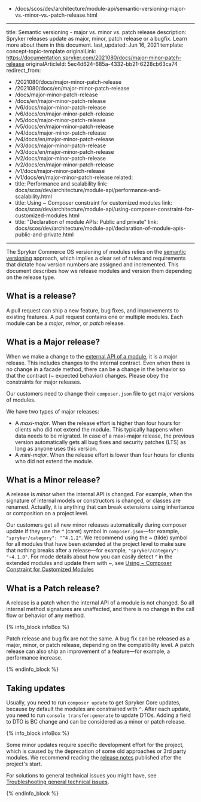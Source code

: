   - /docs/scos/dev/architecture/module-api/semantic-versioning-major-vs.-minor-vs.-patch-release.html
---
title: Semantic versioning - major vs. minor vs. patch release
description: Spryker releases update as major, minor, patch release or a bugfix. Learn more about them in this document.
last_updated: Jun 16, 2021
template: concept-topic-template
originalLink: https://documentation.spryker.com/2021080/docs/major-minor-patch-release
originalArticleId: 5ec4d624-685a-4332-bb21-6228cb63ca74
redirect_from:
  - /2021080/docs/major-minor-patch-release
  - /2021080/docs/en/major-minor-patch-release
  - /docs/major-minor-patch-release
  - /docs/en/major-minor-patch-release
  - /v6/docs/major-minor-patch-release
  - /v6/docs/en/major-minor-patch-release
  - /v5/docs/major-minor-patch-release
  - /v5/docs/en/major-minor-patch-release
  - /v4/docs/major-minor-patch-release
  - /v4/docs/en/major-minor-patch-release
  - /v3/docs/major-minor-patch-release
  - /v3/docs/en/major-minor-patch-release
  - /v2/docs/major-minor-patch-release
  - /v2/docs/en/major-minor-patch-release
  - /v1/docs/major-minor-patch-release
  - /v1/docs/en/major-minor-patch-release
related:
  - title: Performance and scalability
    link: docs/scos/dev/architecture/module-api/performance-and-scalability.html
  - title: Using ~ Composer constraint for customized modules
    link: docs/scos/dev/architecture/module-api/using-composer-constraint-for-customized-modules.html
  - title: "Declaration of module APIs: Public and private"
    link: docs/scos/dev/architecture/module-api/declaration-of-module-apis-public-and-private.html
---

The Spryker Commerce OS versioning of modules relies on the [semantic versioning](https://semver.org/) approach, which implies a clear set of rules and requirements that dictate how version numbers are assigned and incremented. This document describes how we release modules and version them depending on the release type.

## What is a release?

A pull request can ship a new feature, bug fixes, and improvements to existing features. A pull request contains one or multiple modules. Each module can be a *major*, *minor*, or *patch* release.

## What is a Major release?

When we make a change to the [external API of a module](/docs/scos/dev/architecture/module-api/definition-of-module-api.html), it is a major release. This includes changes to the internal contract. Even when there is no change in a facade method, there can be a change in the behavior so that the contract (~ expected behavior) changes. Please obey the constraints for major releases.

Our customers need to change their `composer.json` file to get major versions of modules.

We have two types of major releases:
* A _maxi-major_. When the release effort is higher than four hours for clients who did not extend the module. This typically happens when data needs to be migrated. In case of a maxi-major release, the previous version automatically gets all bug fixes and security patches (LTS) as long as anyone uses this version.
* A _mini-major_. When the release effort is lower than four hours for clients who did not extend the module.

## What is a Minor release?

A release is *minor* when the internal API is changed. For example, when the signature of internal models or constructors is changed, or classes are renamed. Actually, it is anything that can break extensions using inheritance or composition on a project level.

Our customers get all new minor releases automatically during composer update if they use the _^_ (caret) symbol in `composer.json`—for example, `"spryker/category": "^4.1.2"`. We recommend using the _~_ (tilde) symbol for all modules that have been extended at the project level to make sure that nothing breaks after a release—for example, `"spryker/category": "~4.1.0"`. For mode details about how you can easily detect _^_ in the extended modules and update them with _~_, see [Using ~ Composer Constraint for Customized Modules](/docs/scos/dev/architecture/module-api/using-composer-constraint-for-customized-modules.html) 

## What is a Patch release?

A release is a patch when the internal API of a module is not changed. So all internal method signatures are unaffected, and there is no change in the call flow or behavior of any method.

{% info_block infoBox %}

Patch release and bug fix are not the same. A bug fix can be released as a major, minor, or patch release, depending on the compatibility level. A patch release can also ship an improvement of a feature—for example, a performance increase.

{% endinfo_block %}

## Taking updates

Usually, you need to run `composer update` to get Spryker Core updates, because by default the modules are constrained with `^`. After each update, you need to run `console transfer:generate` to update DTOs. Adding a field to DTO is BC change and can be considered as a minor or patch release.

{% info_block infoBox %}

Some minor updates require specific development effort for the project, which is caused by the deprecation of some old approaches or 3rd party modules. We recommend reading the [release notes](/docs/scos/user/intro-to-spryker/releases/release-notes/release-notes.html) published after the project's start.

For solutions to general technical issues you might have, see [Troubleshooting general technical issues](/docs/scos/dev/troubleshooting/troubleshooting-general-technical-issues/troubleshooting-general-technical-issues.html).

{% endinfo_block %}
